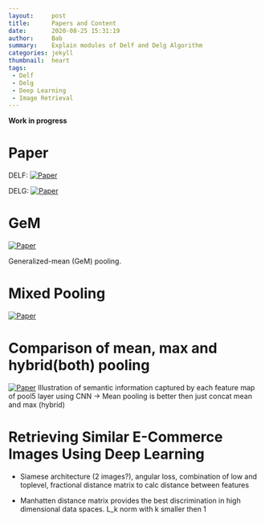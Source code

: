 ```yaml
---
layout:     post
title:      Papers and Content
date:       2020-08-25 15:31:19
author:     Bab
summary:    Explain modules of Delf and Delg Algorithm
categories: jekyll
thumbnail:  heart
tags:
 - Delf
 - Delg
 - Deep Learning
 - Image Retrieval
---
```


**Work in progress**


# Paper
DELF:
[![Paper](http://img.shields.io/badge/paper-arXiv.1612.06321-B3181B.svg)](https://arxiv.org/abs/1612.06321)

DELG:
[![Paper](http://img.shields.io/badge/paper-arXiv.2001.05027-B3181B.svg)](https://arxiv.org/abs/2001.05027)


# GeM
[![Paper](http://img.shields.io/badge/paper-arXiv.1711.02512-B3181B.svg)](https://arxiv.org/pdf/1711.02512)

Generalized-mean (GeM) pooling.

# Mixed Pooling
[![Paper](http://img.shields.io/badge/paper-arXiv.1509.06033-B3181B.svg)](https://arxiv.org/pdf/1509.06033)


# Comparison of mean, max and hybrid(both) pooling
[![Paper](http://img.shields.io/badge/paper-arXiv.1509.06033-B3181B.svg)](https://arxiv.org/pdf/1509.06033.pdf)
Illustration of semantic information captured by each feature map of pool5 layer using CNN
-> Mean pooling is better then just concat mean and max (hybrid)

# Retrieving Similar E-Commerce Images Using Deep Learning

- Siamese architecture (2 images?), angular loss, combination of low and toplevel,
fractional distance matrix to calc distance between features

- Manhatten distance matrix provides the best discrimination in high dimensional data spaces.
L_k norm with k smaller then 1



